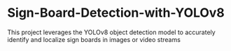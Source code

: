 # Sign-Board-Detection-with-YOLOv8
This project leverages the YOLOv8 object detection model to accurately identify and localize sign boards in images or video streams
